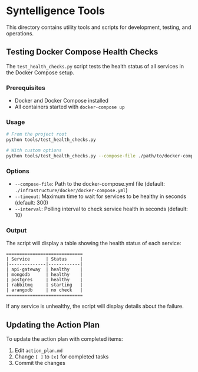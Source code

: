 # Syntelligence Tools

This directory contains utility tools and scripts for development, testing, and operations.

## Testing Docker Compose Health Checks

The `test_health_checks.py` script tests the health status of all services in the Docker Compose setup.

### Prerequisites

- Docker and Docker Compose installed
- All containers started with `docker-compose up`

### Usage

```bash
# From the project root
python tools/test_health_checks.py

# With custom options
python tools/test_health_checks.py --compose-file ./path/to/docker-compose.yml --timeout 600 --interval 15
```

### Options

- `--compose-file`: Path to the docker-compose.yml file (default: `./infrastructure/docker/docker-compose.yml`)
- `--timeout`: Maximum time to wait for services to be healthy in seconds (default: 300)
- `--interval`: Polling interval to check service health in seconds (default: 10)

### Output

The script will display a table showing the health status of each service:

```
=============================
| Service      | Status     |
|--------------|------------|
| api-gateway  | healthy    |
| mongodb      | healthy    |
| postgres     | healthy    |
| rabbitmq     | starting   |
| arangodb     | no check   |
=============================
```

If any service is unhealthy, the script will display details about the failure.

## Updating the Action Plan

To update the action plan with completed items:

1. Edit `action_plan.md`
2. Change `[ ]` to `[x]` for completed tasks
3. Commit the changes
